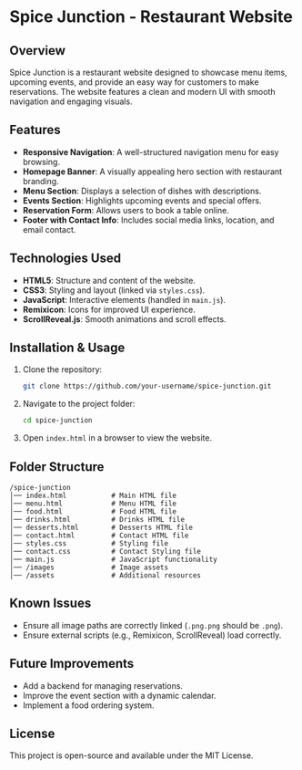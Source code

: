 # Spice Junction - Restaurant Website

## Overview
Spice Junction is a restaurant website designed to showcase menu items, upcoming events, and provide an easy way for customers to make reservations. The website features a clean and modern UI with smooth navigation and engaging visuals.

## Features
- **Responsive Navigation**: A well-structured navigation menu for easy browsing.
- **Homepage Banner**: A visually appealing hero section with restaurant branding.
- **Menu Section**: Displays a selection of dishes with descriptions.
- **Events Section**: Highlights upcoming events and special offers.
- **Reservation Form**: Allows users to book a table online.
- **Footer with Contact Info**: Includes social media links, location, and email contact.

## Technologies Used
- **HTML5**: Structure and content of the website.
- **CSS3**: Styling and layout (linked via `styles.css`).
- **JavaScript**: Interactive elements (handled in `main.js`).
- **Remixicon**: Icons for improved UI experience.
- **ScrollReveal.js**: Smooth animations and scroll effects.

## Installation & Usage
1. Clone the repository:
   ```sh
   git clone https://github.com/your-username/spice-junction.git
   ```
2. Navigate to the project folder:
   ```sh
   cd spice-junction
   ```
3. Open `index.html` in a browser to view the website.

## Folder Structure
```
/spice-junction
│── index.html           # Main HTML file
│── menu.html            # Menu HTML file
│── food.html            # Food HTML file
│── drinks.html          # Drinks HTML file
│── desserts.html        # Desserts HTML file
│── contact.html         # Contact HTML file
│── styles.css           # Styling file
│── contact.css          # Contact Styling file
│── main.js              # JavaScript functionality
│── /images              # Image assets
│── /assets              # Additional resources
```

## Known Issues
- Ensure all image paths are correctly linked (`.png.png` should be `.png`).
- Ensure external scripts (e.g., Remixicon, ScrollReveal) load correctly.

## Future Improvements
- Add a backend for managing reservations.
- Improve the event section with a dynamic calendar.
- Implement a food ordering system.

## License
This project is open-source and available under the MIT License.

